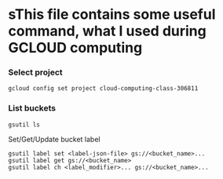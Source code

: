 # sThis file contains some useful command, what I used during GCLOUD computing

### Select project
`gcloud config set project cloud-computing-class-306811`

### List buckets
`gsutil ls`

Set/Get/Update bucket label

`gsutil label set <label-json-file> gs://<bucket_name>...`  
`gsutil label get gs://<bucket_name>`  
`gsutil label ch <label_modifier>... gs://<bucket_name>...`  
